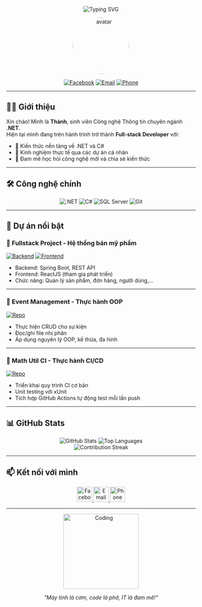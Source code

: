 <div align="center">
<p align="center">
  <img src="https://readme-typing-svg.herokuapp.com?font=Fira+Code&size=24&duration=3000&color=5C6BC0&width=500&lines=Chào+mừng+đến+với+GitHub+của+mình!;Đoàn+Trung+Thành+-+.NET+Developer;Sinh+viên+CNTT+chuyên+ngành+.NET" alt="Typing SVG" />
</p>

  <p align="center">
    <img src="https://scontent.fdad3-3.fna.fbcdn.net/v/t39.30808-6/472718417_576310461864457_60899618235214486_n.jpg?_nc_cat=103&ccb=1-7&_nc_sid=6ee11a&_nc_eui2=AeFTNmFp4VzN1XOVApG_a91hAyb-3OG9HNwDJv7c4b0c3BaQxZoW00RLPYfs1zu7kXuiaK_51otb8-IHPHVzKWJR&_nc_ohc=prrcQhjcU4wQ7kNvwGKTcQP&_nc_oc=AdkSzI7F4QYMx-eutOO9fohtPq23r_a7x6pSctNcvGYf_9SJQ6_vcLxaTCTXbGbsHln9wNK2fkQ9C6fwFQVr4Div&_nc_zt=23&_nc_ht=scontent.fdad3-3.fna&_nc_gid=YtVDykyr89roJdOYyKH5Fw&oh=00_AfFiU1Ie5sw_zX6ycGXKJCIstFqJgSe6MMrJ_IxErQr6Dw&oe=6803F8B3" width="150" style="border-radius: 50%;" alt="avatar" />
  </p>

  [![Facebook](https://img.shields.io/badge/-Facebook-1877F2?style=for-the-badge&logo=facebook&logoColor=white)](https://www.facebook.com/trung.oan.thanh.504361)
  [![Email](https://img.shields.io/badge/-12b4thanh%40gmail.com-D14836?style=for-the-badge&logo=gmail&logoColor=white)](mailto:12b4thanh@gmail.com)
  [![Phone](https://img.shields.io/badge/-0966.340.303-25D366?style=for-the-badge&logo=whatsapp&logoColor=white)](tel:+84966340303)
</div>

---

## 👨‍💻 Giới thiệu

Xin chào! Mình là **Thành**, sinh viên Công nghệ Thông tin chuyên ngành **.NET**.  
Hiện tại mình đang trên hành trình trở thành **Full-stack Developer** với:

- 🔹 Kiến thức nền tảng về .NET và C#
- 🔹 Kinh nghiệm thực tế qua các dự án cá nhân
- 🔹 Đam mê học hỏi công nghệ mới và chia sẻ kiến thức

---

## 🛠 Công nghệ chính

<div align="center">

![.NET](https://img.shields.io/badge/.NET-512BD4?style=for-the-badge&logo=dotnet&logoColor=white)
![C#](https://img.shields.io/badge/C%23-239120?style=for-the-badge&logo=c-sharp&logoColor=white)
![SQL Server](https://img.shields.io/badge/SQL_Server-CC2927?style=for-the-badge&logo=microsoft-sql-server&logoColor=white)
![Git](https://img.shields.io/badge/Git-F05032?style=for-the-badge&logo=git&logoColor=white)

</div>

---

## 🌟 Dự án nổi bật

### 🚀 Fullstack Project - Hệ thống bán mỹ phẩm

[![Backend](https://img.shields.io/badge/-Backend-6DB33F?style=flat&logo=spring&logoColor=white)](https://github.com/erik-dev-8386/skincare-product-sales-system-be) 
[![Frontend](https://img.shields.io/badge/-Frontend-61DAFB?style=flat&logo=react&logoColor=white)](https://github.com/erik-dev-8386/skincare-product-sales-system-FE)

- Backend: Spring Boot, REST API
- Frontend: ReactJS (tham gia phát triển)
- Chức năng: Quản lý sản phẩm, đơn hàng, người dùng,...

---

### 📅 Event Management - Thực hành OOP

[![Repo](https://img.shields.io/badge/-Repository-181717?style=flat&logo=github&logoColor=white)](https://github.com/erik-dev-8386/event-management)

- Thực hiện CRUD cho sự kiện
- Đọc/ghi file nhị phân
- Áp dụng nguyên lý OOP, kế thừa, đa hình

---

### 🔄 Math Util CI - Thực hành CI/CD

[![Repo](https://img.shields.io/badge/-Repository-181717?style=flat&logo=github&logoColor=white)](https://github.com/erik-dev-8386/math-util-ci)

- Triển khai quy trình CI cơ bản
- Unit testing với xUnit
- Tích hợp GitHub Actions tự động test mỗi lần push

---

## 📊 GitHub Stats

<div align="center">

![GitHub Stats](https://github-readme-stats.vercel.app/api?username=erik-dev-8386&show_icons=true&theme=radical&hide_title=true)
![Top Languages](https://github-readme-stats.vercel.app/api/top-langs/?username=erik-dev-8386&layout=compact&theme=radical)
<br/>
<img src="https://github-readme-streak-stats.herokuapp.com/?user=erik-dev-8386&theme=radical&hide_border=true" alt="Contribution Streak" />

</div>

---

## 📫 Kết nối với mình

<div align="center">
  <a href="https://www.facebook.com/trung.oan.thanh.504361">
    <img src="https://img.icons8.com/fluency/48/000000/facebook.png" width="40" title="Facebook"/>
  </a>
  <a href="mailto:12b4thanh@gmail.com">
    <img src="https://img.icons8.com/color/48/000000/gmail.png" width="40" title="Email"/>
  </a>
  <a href="tel:+84966340303">
    <img src="https://img.icons8.com/color/48/000000/phone.png" width="40" title="Phone"/>
  </a>
</div>

---

<div align="center">
  <img src="https://media.giphy.com/media/Ln2dAW9oycjgmTpjX9/giphy.gif" width="200" alt="Coding"/>
  <p><i>"Máy tính là cơm, code là phở, IT là đam mê!"</i></p>
</div>
